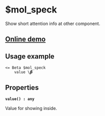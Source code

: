 # $mol_speck

Show short attention info at other component.

## [Online demo](http://eigenmethod.github.io/mol/#demo=mol_speck)

## Usage example

```
<= Beta $mol_speck
	value \𝞫
```

## Properties

**`value() : any`**

Value for showing inside.
